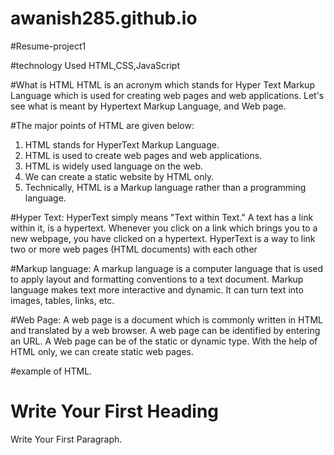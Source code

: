 # awanish285.github.io
#Resume-project1




#technology Used
HTML,CSS,JavaScript




#What is HTML
HTML is an acronym which stands for Hyper Text Markup Language which is used for creating web pages and web applications. 
Let's see what is meant by Hypertext Markup Language, and Web page.

#The major points of HTML are given below:


1) HTML stands for HyperText Markup Language.
2) HTML is used to create web pages and web applications.
3) HTML is widely used language on the web.
4) We can create a static website by HTML only.
5) Technically, HTML is a Markup language rather than a programming language.

#Hyper Text: 
HyperText simply means "Text within Text." A text has a link within it, is a hypertext. 
Whenever you click on a link which brings you to a new webpage, you have clicked on a hypertext. 
HyperText is a way to link two or more web pages (HTML documents) with each other


#Markup language: 
A markup language is a computer language that is used to apply layout and formatting conventions to a text document. 
Markup language makes text more interactive and dynamic. It can turn text into images, tables, links, etc.


#Web Page: 
A web page is a document which is commonly written in HTML and translated by a web browser. 
A web page can be identified by entering an URL. A Web page can be of the static or dynamic type. With the help of HTML only, we can create static web pages.

#example of HTML.

<!DOCTYPE>  
<html>  
<head>  
<title>Web page title</title>  
</head>  
<body>  
<h1>Write Your First Heading</h1>  
<p>Write Your First Paragraph.</p>  
</body>  
</html> 
